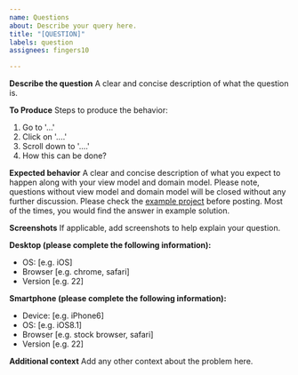 ```yaml
---
name: Questions
about: Describe your query here.
title: "[QUESTION]"
labels: question
assignees: fingers10

---
```


**Describe the question**
A clear and concise description of what the question is.

**To Produce**
Steps to produce the behavior:
1. Go to '...'
2. Click on '....'
3. Scroll down to '....'
4. How this can be done?

**Expected behavior**
A clear and concise description of what you expect to happen along with your view model and domain model. Please note, questions without view model and domain model will be closed without any further discussion. Please check the [example project](https://github.com/fingers10/JqueryDataTablesServerSideDemo) before posting. Most of the times, you would find the answer in example solution.

**Screenshots**
If applicable, add screenshots to help explain your question.

**Desktop (please complete the following information):**
 - OS: [e.g. iOS]
 - Browser [e.g. chrome, safari]
 - Version [e.g. 22]

**Smartphone (please complete the following information):**
 - Device: [e.g. iPhone6]
 - OS: [e.g. iOS8.1]
 - Browser [e.g. stock browser, safari]
 - Version [e.g. 22]

**Additional context**
Add any other context about the problem here.


